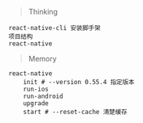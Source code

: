 > Thinking

```
react-native-cli 安装脚手架
项目结构
react-native
```

> Memory

```
react-native
    init # --version 0.55.4 指定版本
    run-ios
    run-android
    upgrade
    start # --reset-cache 清楚缓存
```

